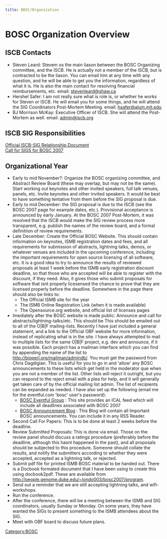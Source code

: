 ```yaml
---
title: BOSC/Organization
---
```


BOSC Organization Overview
==========================

ISCB Contacts
-------------

-   Steven Leard: Stevem os the main liason between the BOSC Organizing
    committee, and the ISCB. He is actually not a member of the ISCB,
    but is contracted to be the liason. You can email him at any time
    with any question, and he will be able to get you the information,
    regardless of what it is. He is also the main contact for resolving
    financial reimbursements, etc. email: stevenleard@shaw.ca
-   Hershel Safer: I am not really sure what is role is, or whether he
    works for Steven or ISCB. He will email you for some things, and he
    will attend the SIG Coordinators Post-Mortem Meeting. email:
    hsafer@alum.mit.edu
-   BJ Morrison McKay: Executive Officer of ISCB. She will attend the
    Post-Mortem as well. email: admin@iscb.org

ISCB SIG Responsibilities
-------------------------

[Official ISCB-SIG Relationship
Document](http://www.iscb.org/ismbeccb2007/wp-content/uploads/2006/10/iscb-sig-relation-v12.pdf)  
[Call for SIGS for BOSC 2007](http://www.iscb.org/ismbeccb2007/sigs/)

Organizational Year
-------------------

-   Early to mid November?: Organize the BOSC organizing committee, and
    Abstract Review Board (these may overlap, but may not be the same).
    Start working out keynotes and other invited speakers, full talk
    venues, panels, etc. Invite keynotes and other invited speakers. It
    would be best to have something tentative from them before the SIG
    proposal is due.
-   Early to mid December: the SIG proposal is due to the ISCB (see the
    BOSC 2007 page for example dates, etc.). Provisional acceptance is
    announced by early January. At the BOSC 2007 Post-Mortem, it was
    resolved that the ISCB would make the SIG review process more
    transparent, e.g. publish the names of the review board, and a
    formal definitiion of review requirements.
-   Late December: Create the Official BOSC Website. This should contain
    information on keynotes, ISMB registration dates and fees, and all
    requirements for submission of abstracts, lightning talks, demos, or
    whatever venues are included in the upcoming conference, including
    the important requirements for open source licensing of all
    software, etc. It is a good idea to try to announce the results of
    reviewed proposals at least 1 week before the ISMB early
    registration discount deadline, so that those who are accepted will
    be able to register with the discount, if they need. Also, it gives
    those who submit proposals for software that isnt properly
    licesensed the chance to prove that they are licensed properly
    before the deadline. Somewhere in the page there should also be
    links to:
    -   The Official ISMB site for the year
    -   The ISMB Online Registration Link (when it is made available)
    -   The Opensource.org website, and official list of licenses pages
-   Imediately after the BOSC website is made public: Announce and call
    for abstracts/lightning-talks/etc. This should be This should be
    emailed out to all of the O|B|F mailing-lists. Recently I have just
    included a general statement, and a link to the Official OBF website
    for more information, instead of replicating what is in the site. I
    have always attempted to mail to multiple lists for the same O|B|F
    project, e.g. dev and announce, if it was possible. Each project has
    a mailman interface which you can find by appending the name of the
    list to <http://bioperl.org/mailman/admindb/>. You must get the
    password from Chris Dagdigian. This is useful for you to go in and
    'allow' any BOSC announcements to these lists which get held in the
    moderator que when you are not a member of the list. Other lists
    will reject it outright, but you can respond to the reject email
    with a plea for help, and it will generally get taken care of by the
    official mailing list admin. The list of recipients can be expanded
    as needed. I have also set up the following (email me for the
    eventful.com 'bosc' user's password):
    -   [BOSC Eventful
        Group](http://eventful.com/groups/G0-001-000014747-0) : This
        site provides an ICAL feed which will include all deadlines
        associated with BOSC 2007  
    -   [BOSC Announcement Blog](http://www.open-bio.org/boscblog/) :
        This Blog will contain all Important BOSC announcements. You can
        include it in any RSS Reader.
-   Second Call For Papers: This is to be done at least 2 weeks before
    the deadline.
-   Review Submitted Proposals: This is done via email. Those on the
    review panel should discuss a ratings procedure (preferably before
    the deadline, although this hasnt happened in the past), and all
    proposals should be subjected to this procedure. Someone should
    collate the results, and notify the submitters according to whether
    they were accepted, accepted as a lightning talk, or rejected.
-   Submit pdf file for printed ISMB BOSC material to be handed out.
    There is a Docbook formated document that I have been using to
    create this using docbook2pdf. These are available from
    <http://people.genome.duke.edu/~londo003/bosc2007/program>.
-   Send out a reminder that we are still accepting lightning talks,
    and wifi-workshops.
-   Run the conference.
-   After the conference, there will be a meeting between the ISMB and
    SIG coordinators, usually Sunday or Monday. On some years, they have
    wanted the SIGs to present something to the ISMB attendees about
    the SIG.
-   Meet with OBF board to discuss future plans.

<Category:BOSC>
